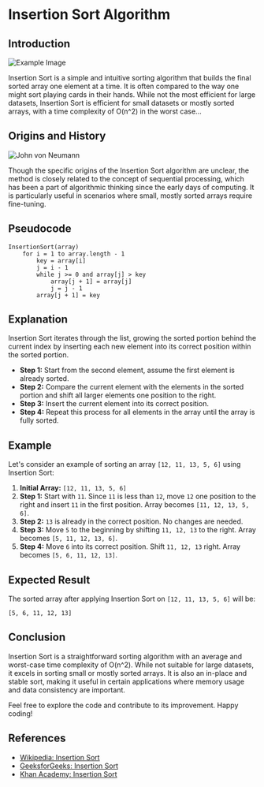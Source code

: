 # Insertion Sort Algorithm

## Introduction

![Example Image](https://upload.wikimedia.org/wikipedia/commons/0/0f/Insertion-sort-example-300px.gif)

Insertion Sort is a simple and intuitive sorting algorithm that builds the final sorted array one element at a time. It is often compared to the way one might sort playing cards in their hands. While not the most efficient for large datasets, Insertion Sort is efficient for small datasets or mostly sorted arrays, with a time complexity of O(n^2) in the worst case...

## Origins and History

![John von Neumann](https://encrypted-tbn0.gstatic.com/images?q=tbn:ANd9GcRRRnkovwhN-spU9mXPOF3_t3YdELneXPq7Wg&s)

Though the specific origins of the Insertion Sort algorithm are unclear, the method is closely related to the concept of sequential processing, which has been a part of algorithmic thinking since the early days of computing. It is particularly useful in scenarios where small, mostly sorted arrays require fine-tuning.

## Pseudocode

```plaintext
InsertionSort(array)
    for i = 1 to array.length - 1
        key = array[i]
        j = i - 1
        while j >= 0 and array[j] > key
            array[j + 1] = array[j]
            j = j - 1
        array[j + 1] = key
```

## Explanation

Insertion Sort iterates through the list, growing the sorted portion behind the current index by inserting each new element into its correct position within the sorted portion.

- **Step 1:** Start from the second element, assume the first element is already sorted.
- **Step 2:** Compare the current element with the elements in the sorted portion and shift all larger elements one position to the right.
- **Step 3:** Insert the current element into its correct position.
- **Step 4:** Repeat this process for all elements in the array until the array is fully sorted.

## Example

Let's consider an example of sorting an array `[12, 11, 13, 5, 6]` using Insertion Sort:

1. **Initial Array:** `[12, 11, 13, 5, 6]`
2. **Step 1:** Start with `11`. Since `11` is less than `12`, move `12` one position to the right and insert `11` in the first position. Array becomes `[11, 12, 13, 5, 6]`.
3. **Step 2:** `13` is already in the correct position. No changes are needed.
4. **Step 3:** Move `5` to the beginning by shifting `11, 12, 13` to the right. Array becomes `[5, 11, 12, 13, 6]`.
5. **Step 4:** Move `6` into its correct position. Shift `11, 12, 13` right. Array becomes `[5, 6, 11, 12, 13]`.

## Expected Result

The sorted array after applying Insertion Sort on `[12, 11, 13, 5, 6]` will be:

`[5, 6, 11, 12, 13]`

## Conclusion

Insertion Sort is a straightforward sorting algorithm with an average and worst-case time complexity of O(n^2). While not suitable for large datasets, it excels in sorting small or mostly sorted arrays. It is also an in-place and stable sort, making it useful in certain applications where memory usage and data consistency are important.

Feel free to explore the code and contribute to its improvement. Happy coding!

## References

- [Wikipedia: Insertion Sort](https://en.wikipedia.org/wiki/Insertion_sort)
- [GeeksforGeeks: Insertion Sort](https://www.geeksforgeeks.org/insertion-sort/)
- [Khan Academy: Insertion Sort](https://www.khanacademy.org/computing/computer-science/algorithms/insertion-sort/a/insertion-sort)
